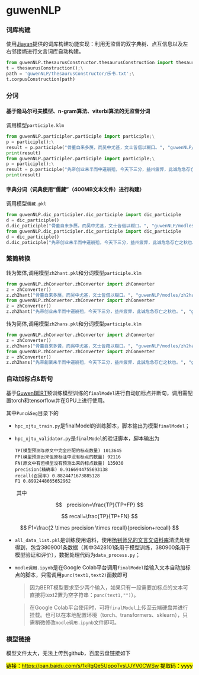 # guwenNLP

### 词库构建

使用[Jiayan](https://github.com/jiaeyan/Jiayan)提供的词库构建功能实现：利用无监督的双字典树、点互信息以及左右邻接熵进行文言词库自动构建。

```Python
from guwenNLP.thesaurusConstructor.thesaurusConstruction import thesaurusConstruction;\
t = thesaurusConstruction();\
path = 'guwenNLP/thesaurusConstructor/乐书.txt';\
t.corpusConstruction(path)
```

### 分词

#### 基于隐马尔可夫模型、n-gram算法、viterbi算法的无监督分词

调用模型`participle.klm`

```Python
from guwenNLP.participler.participle import participle;\
p = participle();\
result = p.participle("骨董自来多赝，而吴中尤甚，文士皆借以糊口。", "guwenNLP/modles/participle.klm");\
print(result)
from guwenNLP.participler.participle import participle;\
p = participle();\
result = p.participle("先帝创业未半而中道崩殂，今天下三分，益州疲弊，此诚危急存亡之秋也。", "guwenNLP/modles/participle.klm");\
print(result)
```

#### 字典分词（词典使用“儒藏”（400MB文本文件）进行构建）

调用模型`儒藏.pkl`

```Python
from guwenNLP.dic_participler.dic_participle import dic_participle 
d = dic_participle()
d.dic_paticiple("骨董自来多赝，而吴中尤甚，文士皆借以糊口。", "guwenNLP/modles/儒藏.pkl")
from guwenNLP.dic_participler.dic_participle import dic_participle 
d = dic_participle()
d.dic_paticiple("先帝创业未半而中道崩殂，今天下三分，益州疲弊，此诚危急存亡之秋也。", "guwenNLP/modles/儒藏.pkl")
```

### 繁简转换

转为繁体,调用模型`zh2hant.pkl`和分词模型`participle.klm`

```Python
from guwenNLP.zhConverter.zhConverter import zhConverter
z = zhConverter()
z.zh2hant("骨董自来多赝，而吴中尤甚，文士皆借以糊口。", "guwenNLP/modles/zh2hant.pkl", "guwenNLP/modles/participle.klm")
from guwenNLP.zhConverter.zhConverter import zhConverter
z = zhConverter()
z.zh2hant("先帝创业未半而中道崩殂，今天下三分，益州疲弊，此诚危急存亡之秋也。", "guwenNLP/modles/zh2hant.pkl", "guwenNLP/modles/participle.klm")
```

转为简体,调用模型`zh2hans.pkl`和分词模型`participle.klm`

```Python
from guwenNLP.zhConverter.zhConverter import zhConverter
z = zhConverter()
z.zh2hans("骨董自來多贗，而吳中尤甚，文士皆藉以糊口。", "guwenNLP/modles/zh2hans.pkl", "guwenNLP/modles/participle.klm")
from guwenNLP.zhConverter.zhConverter import zhConverter
z = zhConverter()
z.zh2hans("先帝創業未半而中道崩殂，今天下三分，益州疲弊，此誠危急存亡之秋也。", "guwenNLP/modles/zh2hans.pkl", "guwenNLP/modles/participle.klm")
```

### 自动加标点&断句

基于[GuwenBERT](https://github.com/Ethan-yt/guwenbert)预训练模型训练的`finalModel`进行自动加标点并断句，调用需配置torch和tensorflow并在GPU上进行使用。

其中`Punc&Seg`目录下的

- `hpc_xjtu_train.py`是finalModel的训练脚本，脚本输出为模型`finalModel`；

- `hpc_xjtu_validator.py`是`finalModel`的验证脚本，脚本输出为
  
  ```
  TP(模型预测与原文中完全匹配的标点数量) 1013645
  FP(模型预测出来但原标注中没有标点的数量) 92116
  FN(原文中有但模型没有预测出来的标点数量) 135030
  precision(精确率) 0.9166944755693138
  recall(召回率) 0.8824471673885128
  F1 0.8992448665652962
  ```
  
   其中

$$
  precision=\frac{TP}{TP+FP}
$$

$$
recall=\frac{TP}{TP+FN}
$$

$$
F1=\frac{2 \times precision \times recall}{precision+recall}
$$

- `all_data_list.pkl`是训练使用语料，使用[杨钊师兄的文言文语料库](https://github.com/zhaoyang9425/modern-ancient_Chinese_dataset)清洗处理得到，包含3809001条数据（其中3428101条用于模型训练，380900条用于模型验证和评价），数据处理代码为`data_process.py`；

- `modle调用.ipynb`是在Google Colab平台调用`finalModel`给输入文本自动加标点的脚本，只需调用`punc(text1,text2)`函数即可
  
  > 因为BERT模型要求至少两个输入，如果只有一段需要加标点的文本可直接将text2置为空字符串：`punc(text1,"")`）。
  
  > 在Google Colab平台使用时，可将`finalModel`上传至云端硬盘并进行挂载。也可以在本地配置环境（torch、transformers、sklearn），只需稍微修改`modle调用.ipynb`文件即可。

### 模型链接

模型文件太大，无法上传到github，百度云盘链接如下

<mark>链接：https://pan.baidu.com/s/1kRgQe5UppoTvsUJYV0CWSw 
提取码：yyyy </mark>